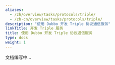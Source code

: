 ```yaml
---
aliases:
  - /zh/overview/tasks/protocols/triple/
  - /zh-cn/overview/tasks/protocols/triple/
description: "使用 Dubbo 开发 Triple 协议通信服务"
linkTitle: 开发 Triple 服务
title: 使用 Dubbo 开发 Triple 协议通信服务
type: docs
weight: 1
---
```


文档编写中...
